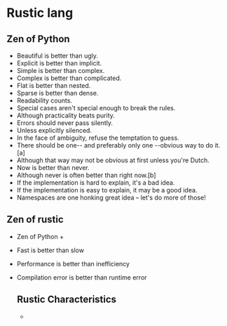 # Rustic lang

## Zen of Python

- Beautiful is better than ugly.
- Explicit is better than implicit.
- Simple is better than complex.
- Complex is better than complicated.
- Flat is better than nested.
- Sparse is better than dense.
- Readability counts.
- Special cases aren't special enough to break the rules.
- Although practicality beats purity.
- Errors should never pass silently.
- Unless explicitly silenced.
- In the face of ambiguity, refuse the temptation to guess.
- There should be one-- and preferably only one --obvious way to do it.[a]
- Although that way may not be obvious at first unless you're Dutch.
- Now is better than never.
- Although never is often better than right now.[b]
- If the implementation is hard to explain, it's a bad idea.
- If the implementation is easy to explain, it may be a good idea.
- Namespaces are one honking great idea – let's do more of those!

## Zen of rustic

- Zen of Python +
- Fast is better than slow
- Performance is better than inefficiency
- Compilation error is better than runtime error


  ## Rustic Characteristics

  - 
